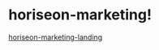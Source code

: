 # horiseon-marketing!
[horiseon-marketing-landing](https://github.com/Sloansta/horiseon-marketing/blob/main/assets/images/horiseon-marketing-landing.png?raw=true)
